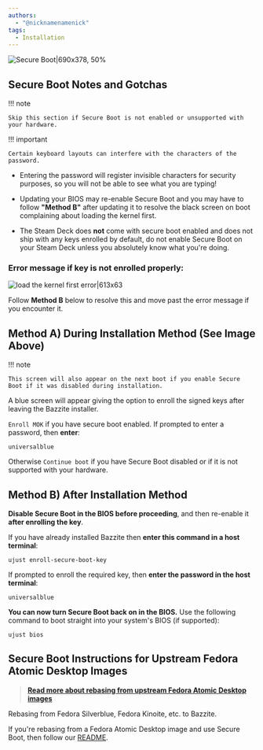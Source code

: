 ```yaml
---
authors:
  - "@nicknamenamenick"
tags:
  - Installation
---
```


<!-- ANCHOR: METADATA -->
<!--{"url_discourse": "https://universal-blue.discourse.group/docs?topic=2742", "fetched_at": "2024-09-03 16:43:23.922705+00:00"}-->
<!-- ANCHOR_END: METADATA -->

![Secure Boot|690x378, 50%](../../img/Secure_Boot.jpeg)

## Secure Boot Notes and Gotchas

!!! note

    Skip this section if Secure Boot is not enabled or unsupported with your hardware.

!!! important

    Certain keyboard layouts can interfere with the characters of the password.

- Entering the password will register invisible characters for security purposes, so you will not be able to see what you are typing!

- Updating your BIOS may re-enable Secure Boot and you may have to follow **"Method B"** after updating it to resolve the black screen on boot complaining about loading the kernel first.

- The Steam Deck does **not** come with secure boot enabled and does not ship with any keys enrolled by default, do not enable Secure Boot on your Steam Deck unless you absolutely know what you're doing.

### Error message if key is **not** enrolled properly:

![load the kernel first error|613x63](../../img/load_the_kernel_first_error.jpeg)

Follow **Method B** below to resolve this and move past the error message if you encounter it.

## **Method A**) During Installation Method (See Image Above)

!!! note

    This screen will also appear on the next boot if you enable Secure Boot if it was disabled during installation.

A blue screen will appear giving the option to enroll the signed keys after leaving the Bazzite installer.

`Enroll MOK` if you have secure boot enabled. If prompted to enter a password, then **enter**:

```command
universalblue
```

Otherwise `Continue boot` if you have Secure Boot disabled or if it is not supported with your hardware.

## **Method B**) After Installation Method

**Disable Secure Boot in the BIOS before proceeding**, and then re-enable it **after enrolling the key**.

If you have already installed Bazzite then **enter this command in a host terminal**:

```
ujust enroll-secure-boot-key
```

If prompted to enroll the required key, then **enter the password in the host terminal**:

```command
universalblue
```

**You can now turn Secure Boot back on in the BIOS.**
Use the following command to boot straight into your system's BIOS (if supported):

```command
ujust bios
```

## Secure Boot Instructions for Upstream Fedora Atomic Desktop Images

>[**Read more about rebasing from upstream Fedora Atomic Desktop images**](/General/Installation_Guide/alternate-install-guide.md)

Rebasing from Fedora Silverblue, Fedora Kinoite, etc. to Bazzite.

If you're rebasing from a Fedora Atomic Desktop image and use Secure Boot, then follow our [README](https://github.com/ublue-os/bazzite/blob/main/README.md#secure-boot).
